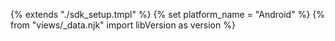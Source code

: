 {% extends "./sdk_setup.tmpl" %}
{% set platform_name = "Android" %}
{% from "views/_data.njk" import libVersion as version %}
